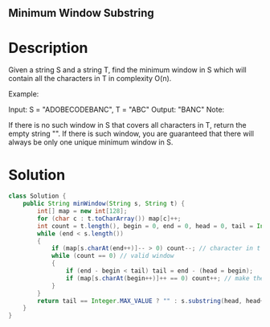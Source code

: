 Minimum Window Substring
---

# Description

Given a string S and a string T, find the minimum window in S which will contain all the characters in T in complexity O(n).

Example:

Input: S = "ADOBECODEBANC", T = "ABC"
Output: "BANC"
Note:

If there is no such window in S that covers all characters in T, return the empty string "".
If there is such window, you are guaranteed that there will always be only one unique minimum window in S.


# Solution
```java
class Solution {
    public String minWindow(String s, String t) {
        int[] map = new int[128];
        for (char c : t.toCharArray()) map[c]++;
        int count = t.length(), begin = 0, end = 0, head = 0, tail = Integer.MAX_VALUE;
        while (end < s.length())
        {
            if (map[s.charAt(end++)]-- > 0) count--; // character in t
            while (count == 0) // valid window
            {
                if (end - begin < tail) tail = end - (head = begin);
                if (map[s.charAt(begin++)]++ == 0) count++; // make the window not valid
            }
        }
        return tail == Integer.MAX_VALUE ? "" : s.substring(head, head+tail);
    }
}
```
